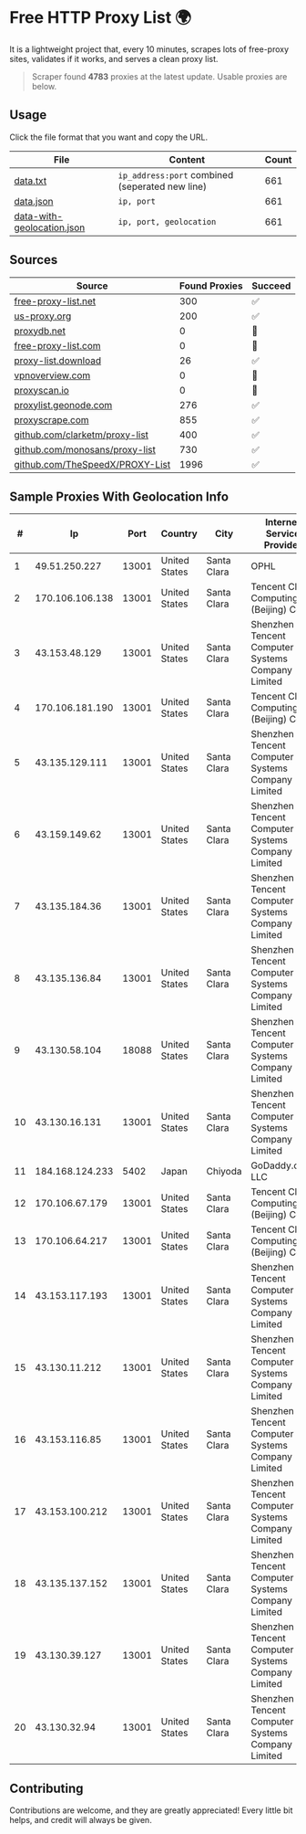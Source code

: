 
# Free HTTP Proxy List 🌍

It is a lightweight project that, every 10 minutes, scrapes lots of free-proxy sites, validates if it works, and serves a clean proxy list.


> Scraper found **4783** proxies at the latest update. Usable proxies are below.

## Usage

Click the file format that you want and copy the URL.


|File|Content|Count|
|----|-------|-----|
|[data.txt](https://raw.githubusercontent.com/themiralay/Proxy-List-World/master/data.txt)|`ip_address:port` combined (seperated new line)|661|
|[data.json](https://raw.githubusercontent.com/themiralay/Proxy-List-World/master/data.json)|`ip, port`|661|
|[data-with-geolocation.json](https://raw.githubusercontent.com/themiralay/Proxy-List-World/master/data-with-geolocation.json)|`ip, port, geolocation`|661|

## Sources

|Source|Found Proxies|Succeed|
|------|-------------|-------|
|[free-proxy-list.net](https://free-proxy-list.net)|300|✅|
|[us-proxy.org](https://www.us-proxy.org)|200|✅|
|[proxydb.net](http://proxydb.net)|0|🚫|
|[free-proxy-list.com](https://free-proxy-list.com/?page=&port=&type%5B%5D=http&type%5B%5D=https&up_time=0&search=Search)|0|🚫|
|[proxy-list.download](https://www.proxy-list.download/HTTP)|26|✅|
|[vpnoverview.com](https://vpnoverview.com/privacy/anonymous-browsing/free-proxy-servers)|0|🚫|
|[proxyscan.io](https://www.proxyscan.io)|0|🚫|
|[proxylist.geonode.com](https://proxylist.geonode.com/api/proxy-list?limit=300&page=1&sort_by=lastChecked&sort_type=desc&protocols=http,https)|276|✅|
|[proxyscrape.com](https://api.proxyscrape.com/v2/?request=displayproxies&protocol=http&timeout=10000&country=all&ssl=all&anonymity=all)|855|✅|
|[github.com/clarketm/proxy-list](https://raw.githubusercontent.com/clarketm/proxy-list/master/proxy-list-raw.txt)|400|✅|
|[github.com/monosans/proxy-list](https://raw.githubusercontent.com/monosans/proxy-list/main/proxies/http.txt)|730|✅|
|[github.com/TheSpeedX/PROXY-List](https://raw.githubusercontent.com/TheSpeedX/PROXY-List/master/http.txt)|1996|✅|


## Sample Proxies With Geolocation Info

|#|Ip|Port|Country|City|Internet Service Provider|
|-|--|----|-------|----|-------------------------|
|1|49.51.250.227|13001|United States|Santa Clara|OPHL|
|2|170.106.106.138|13001|United States|Santa Clara|Tencent Cloud Computing (Beijing) Co|
|3|43.153.48.129|13001|United States|Santa Clara|Shenzhen Tencent Computer Systems Company Limited|
|4|170.106.181.190|13001|United States|Santa Clara|Tencent Cloud Computing (Beijing) Co|
|5|43.135.129.111|13001|United States|Santa Clara|Shenzhen Tencent Computer Systems Company Limited|
|6|43.159.149.62|13001|United States|Santa Clara|Shenzhen Tencent Computer Systems Company Limited|
|7|43.135.184.36|13001|United States|Santa Clara|Shenzhen Tencent Computer Systems Company Limited|
|8|43.135.136.84|13001|United States|Santa Clara|Shenzhen Tencent Computer Systems Company Limited|
|9|43.130.58.104|18088|United States|Santa Clara|Shenzhen Tencent Computer Systems Company Limited|
|10|43.130.16.131|13001|United States|Santa Clara|Shenzhen Tencent Computer Systems Company Limited|
|11|184.168.124.233|5402|Japan|Chiyoda|GoDaddy.com, LLC|
|12|170.106.67.179|13001|United States|Santa Clara|Tencent Cloud Computing (Beijing) Co|
|13|170.106.64.217|13001|United States|Santa Clara|Tencent Cloud Computing (Beijing) Co|
|14|43.153.117.193|13001|United States|Santa Clara|Shenzhen Tencent Computer Systems Company Limited|
|15|43.130.11.212|13001|United States|Santa Clara|Shenzhen Tencent Computer Systems Company Limited|
|16|43.153.116.85|13001|United States|Santa Clara|Shenzhen Tencent Computer Systems Company Limited|
|17|43.153.100.212|13001|United States|Santa Clara|Shenzhen Tencent Computer Systems Company Limited|
|18|43.135.137.152|13001|United States|Santa Clara|Shenzhen Tencent Computer Systems Company Limited|
|19|43.130.39.127|13001|United States|Santa Clara|Shenzhen Tencent Computer Systems Company Limited|
|20|43.130.32.94|13001|United States|Santa Clara|Shenzhen Tencent Computer Systems Company Limited|



## Contributing

Contributions are welcome, and they are greatly appreciated! Every
little bit helps, and credit will always be given.

